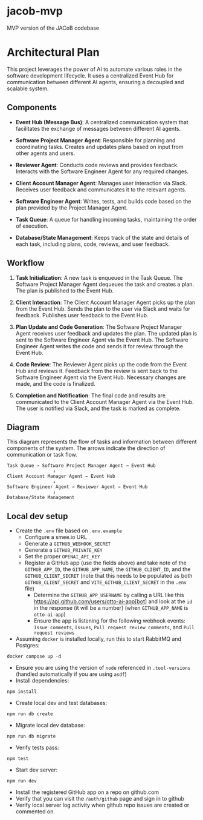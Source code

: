 # jacob-mvp

MVP version of the JACoB codebase

# Architectural Plan

This project leverages the power of AI to automate various roles in the software development lifecycle. It uses a centralized Event Hub for communication between different AI agents, ensuring a decoupled and scalable system.

## Components

- **Event Hub (Message Bus)**: A centralized communication system that facilitates the exchange of messages between different AI agents.

- **Software Project Manager Agent**: Responsible for planning and coordinating tasks. Creates and updates plans based on input from other agents and users.

- **Reviewer Agent**: Conducts code reviews and provides feedback. Interacts with the Software Engineer Agent for any required changes.

- **Client Account Manager Agent**: Manages user interaction via Slack. Receives user feedback and communicates it to the relevant agents.

- **Software Engineer Agent**: Writes, tests, and builds code based on the plan provided by the Project Manager Agent.

- **Task Queue**: A queue for handling incoming tasks, maintaining the order of execution.

- **Database/State Management**: Keeps track of the state and details of each task, including plans, code, reviews, and user feedback.

## Workflow

1. **Task Initialization**: A new task is enqueued in the Task Queue. The Software Project Manager Agent dequeues the task and creates a plan. The plan is published to the Event Hub.

2. **Client Interaction**: The Client Account Manager Agent picks up the plan from the Event Hub. Sends the plan to the user via Slack and waits for feedback. Publishes user feedback to the Event Hub.

3. **Plan Update and Code Generation**: The Software Project Manager Agent receives user feedback and updates the plan. The updated plan is sent to the Software Engineer Agent via the Event Hub. The Software Engineer Agent writes the code and sends it for review through the Event Hub.

4. **Code Review**: The Reviewer Agent picks up the code from the Event Hub and reviews it. Feedback from the review is sent back to the Software Engineer Agent via the Event Hub. Necessary changes are made, and the code is finalized.

5. **Completion and Notification**: The final code and results are communicated to the Client Account Manager Agent via the Event Hub. The user is notified via Slack, and the task is marked as complete.

## Diagram

This diagram represents the flow of tasks and information between different components of the system. The arrows indicate the direction of communication or task flow.

```
Task Queue → Software Project Manager Agent → Event Hub
                 ↓
Client Account Manager Agent ← Event Hub
                 ↓
Software Engineer Agent → Reviewer Agent → Event Hub
                 ↓
Database/State Management
```

## Local dev setup

* Create the `.env` file based on `.env.example`
  * Configure a smee.io URL
  * Generate a `GITHUB_WEBHOOK_SECRET`
  * Generate a `GITHUB_PRIVATE_KEY`
  * Set the proper `OPENAI_API_KEY`
  * Register a GitHub app (use the fields above) and take note of the `GITHUB_APP_ID`, the `GITHUB_APP_NAME`, the `GITHUB_CLIENT_ID`, and the `GITHUB_CLIENT_SECRET` (note that this needs to be populated as both `GITHUB_CLIENT_SECRET` and `VITE_GITHUB_CLIENT_SECRET` in the `.env` file)
    * Determine the `GITHUB_APP_USERNAME` by calling a URL like this https://api.github.com/users/otto-ai-app[bot] and look at the `id` in the response (it will be a number) (when `GITHUB_APP_NAME` is `otto-ai-app`)
    * Ensure the app is listening for the following webhook events: `Issue comments`, `Issues`, `Pull request review comments`, and `Pull request reviews`
* Assuming `docker` is installed locally, run this to start RabbitMQ and Postgres:
```console
docker compose up -d
```
* Ensure you are using the version of `node` referenced in `.tool-versions` (handled automatically if you are using `asdf`)
* Install dependencies:
```console
npm install
```
* Create local dev and test databases:
```console
npm run db create
```
* Migrate local dev database:
```console
npm run db migrate
```
* Verify tests pass:
```console
npm test
```
* Start dev server:
```console
npm run dev
```
* Install the registered GitHub app on a repo on github.com
* Verify that you can visit the `/auth/github` page and sign in to github
* Verify local server log activity when github repo issues are created or commented on.
